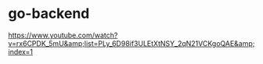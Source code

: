 # go-backend
https://www.youtube.com/watch?v=rx6CPDK_5mU&amp;list=PLy_6D98if3ULEtXtNSY_2qN21VCKgoQAE&amp;index=1
